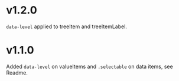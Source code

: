 # v1.2.0

`data-level` applied to treeItem and treeItemLabel.

# v1.1.0

Added `data-level` on valueItems and `.selectable` on data items, see Readme.
